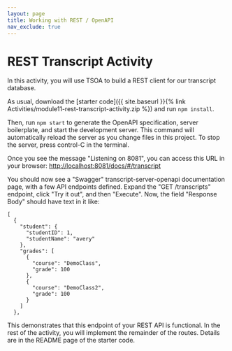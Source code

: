 ```yaml
---
layout: page
title: Working with REST / OpenAPI
nav_exclude: true
---
```

# REST Transcript Activity

In this activity, you will use TSOA to build a REST client for our transcript database.

As usual, download the [starter code]({{ site.baseurl }}{% link Activities/module11-rest-transcript-activity.zip %}) and run `npm install`.

Then, run `npm start` to generate the OpenAPI specification, server boilerplate, and start the development server.
This command will automatically reload the server as you change files in this project.
To stop the server, press control-C in the terminal.

Once you see the message "Listening on 8081", you can access this URL in your browser: 
[http://localhost:8081/docs/#/transcript](http://localhost:8081/docs/#/transcript)

You should now see a "Swagger" transcript-server-openapi documentation page, with a few API endpoints defined. Expand the "GET /transcripts" endpoint, click "Try it out", and then "Execute". Now, the field "Response Body" should have text in it like:
```
[
  {
    "student": {
      "studentID": 1,
      "studentName": "avery"
    },
    "grades": [
      {
        "course": "DemoClass",
        "grade": 100
      },
      {
        "course": "DemoClass2",
        "grade": 100
      }
    ]
  },
```

This demonstrates that this endpoint of your REST API is functional.  In the rest of the activity, you will implement the remainder of the routes.  Details are in the README page of the starter code.

